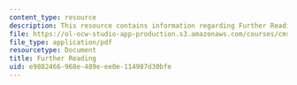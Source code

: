 ```yaml
---
content_type: resource
description: This resource contains information regarding Further Reading.
file: https://ol-ocw-studio-app-production.s3.amazonaws.com/courses/cms-840-at-the-limit-violence-in-contemporary-representation-fall-2013/e9882466968e489eee0e114987d30bfe_MITCMS_840F13_FurtherRdng.pdf
file_type: application/pdf
resourcetype: Document
title: Further Reading
uid: e9882466-968e-489e-ee0e-114987d30bfe
---
```

